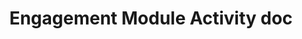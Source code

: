 ---
title: Engagement Module Activity doc
redirect_to: https://docs.google.com/document/d/1caVQGPOPBQLxftxTbS_e4heRxZY__8HExJmBDSmdKoI/edit?tab=t.0
redirect_from: 
  - /CADSxCODESession2Prework
  - /cadsxcodesession2prework
---